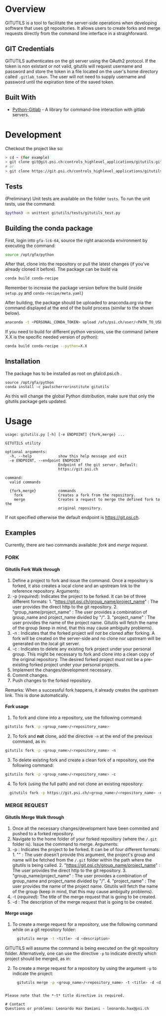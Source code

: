 # Overview
GITUTILS is a tool to facilitate the server-side operations when developing software that uses git repositories. It allows users to create forks and merge requests directly from the command line interface in a straighforward.

## GIT Credentials
GITUTILS authenticates on the git server using the OAuth2 protocol. If the token is non existant or not valid, gitutils will request username and password and store the token in a file located on the user's home directory called `.gitlab_token`. The user will not need to supply username and password until the expiration time of the saved token.

## Built With

* [Python-Gitlab](https://python-gitlab.readthedocs.io/en/stable/index.html) - A library for command-line interaction with gitlab servers.

# Development

Checkout the project like so:
```bash
> cd ~ (for example)
> git clone git@git.psi.ch:controls_highlevel_applications/gitutils.git
# or
> git clone https://git.psi.ch/controls_highlevel_applications/gitutils.git
```

## Tests

(Preliminary) Unit tests are available on the folder `tests`. To run the unit tests, use the command:

```bash
$python3 -m unittest gitutils/tests/gitutils_test.py
```

## Building the conda package

First, login into ```gfa-lc6-64```, source the right anaconda environment by executing the command:

```bash
source /opt/gfa/python
```

After that, clone into the repository or pull the latest changes (if you've already cloned it before). The package can be build via

```bash
conda build conda-recipe
```

Remember to increase the package version before the build (inside `setup.py` and `conda-recipe/meta.yaml`)

After building, the package should be uploaded to anaconda.org via the command displayed at the end of the build process (similar to the shown below).

```bash
anaconda -t <PERSONAL_CONDA_TOKEN> upload /afs/psi.ch/user/<PATH_TO_USER>/conda-bld/linux-64/<PACKAGE_NAME>
```

If you need to build for different python versions, use the command (where X.X is the specific needed version of python):

```bash
conda build conda-recipe --python=X.X
```

## Installation
The package has to be installed as root on gfalcd.psi.ch .

```
source /opt/gfa/python
conda install -c paulscherrerinstitute gitutils
```

As this will change the global Python distribution, make sure that only the gitutils package gets updated.


# Usage

```
usage: gitutils.py [-h] [-e ENDPOINT] {fork,merge} ...

GITUTILS utility

optional arguments:
  -h, --help            show this help message and exit
  -e ENDPOINT, --endpoint ENDPOINT
                        Endpoint of the git server. Default:
                        https://git.psi.ch

command:
  valid commands

  {fork,merge}          commands
    fork                Creates a fork from the repository.
    merge               Creates a request to merge the defined fork to the
                        original repository.
```

If not specified otherwise the default endpoint is https://git.psi.ch.


## Examples

Currently, there are two commands available: *fork* and *merge request*.



### FORK

#### Gitutils Fork Walk through
1. Define a project to fork and issue the command. Once a repository is forked, it also creates a local clone and an upstream link to the reference repository. Arguments:
  1. -p (*required*): Indicates the project to be forked. It can be of three different formats:
    1. "https://git.psi.ch/group_name/project_name" : The user provides the direct http to the git repository.
    2. "group_name/project_name" : The user provides a combination of group_name and project_name divided by "/".
    3. "project_name" : The user provides the name of the project name. Gitutils will fetch the name of the group (keep in mind, that this may cause ambiguity problems).
  1. -n : Indicates that the forked project *will not* be cloned after forking. A fork will be created on the server-side and no clone nor upstream will be generated on the local git server.
  2. -c : Indicates to delete any existing fork project under your personal group. This might be necessary to fork and clone into a clean copy of the original repository. The desired forked project *must not* be a pre-existing forked project under your personal projects. 
2. Implement the changes/development necessary.
3. Commit changes.
4. Push changes to the forked repository.

Remarks:
When a successful fork happens, it already creates the upstream link. This is done automatically.

#### Fork usage

1. To fork and clone into a repository, use the following command:
  ```bash
  gitutils fork -p <group_name>/<repository_name>
  ```

2. To fork and **not** clone, add the directive `-n` at the end of the previous command, as in:
  ```bash
  gitutils fork -p <group_name>/<repository_name> -n
  ```

3. To delete existing fork and create a clean fork of a repository, use the following command:
  ```bash
  gitutils fork -p <group_name>/<repository_name> -c
  ```

4. To fork (using the full path) and not clone an existing repository:
```bash
  gitutils fork -p https://git.psi.ch/<group_name>/<repository_name> -n -c
  ```


### MERGE REQUEST

#### Gitutils Merge Walk through
1. Once all the necessary changes/development have been commited and pushed to a forked repository.
2. Navigate to the home folder of your forked repository (where the ```/.git``` folder is). Issue the command to merge. Arguments:
  1. -p : Indicates the project to be forked. It can be of four different formats:
    1. "" : The user doesn't provide this argument, the project's group and name will be fetched from the ```/.git``` folder within the path where the gitutils is being called.
    2. "https://git.psi.ch/group_name/project_name" : The user provides the direct http to the git repository.
    3. "group_name/project_name" : The user provides a combination of group_name and project_name divided by "/".
    4. "project_name" : The user provides the name of the project name. Gitutils will fetch the name of the group (keep in mind, that this may cause ambiguity problems).
  2. -t (*required*): The title of the merge request that is going to be created.
  3. -d : The description of the merge request that is going to be created.


#### Merge usage

1. To create a merge request for a repository, use the following command while on a git repository folder: 
    ```bash
      gitutils merge -t <title> -d <description>
   ```

  GITUTILS will assume the command is being executed on the git repository folder. Alternatively, one can use the directive `-p` to indicate directly which project should be merged, as in:

2. To create a merge request for a repository by using the argument ```-p``` to indicate the project:
    ```bash
      gitutils merge -p <group_name>/<repository_name> -t <title> -d <description>
  ```

Please note that the *-t* title directive is required.

# Contact
Questions or problems: Leonardo Hax Damiani - leonardo.hax@psi.ch
